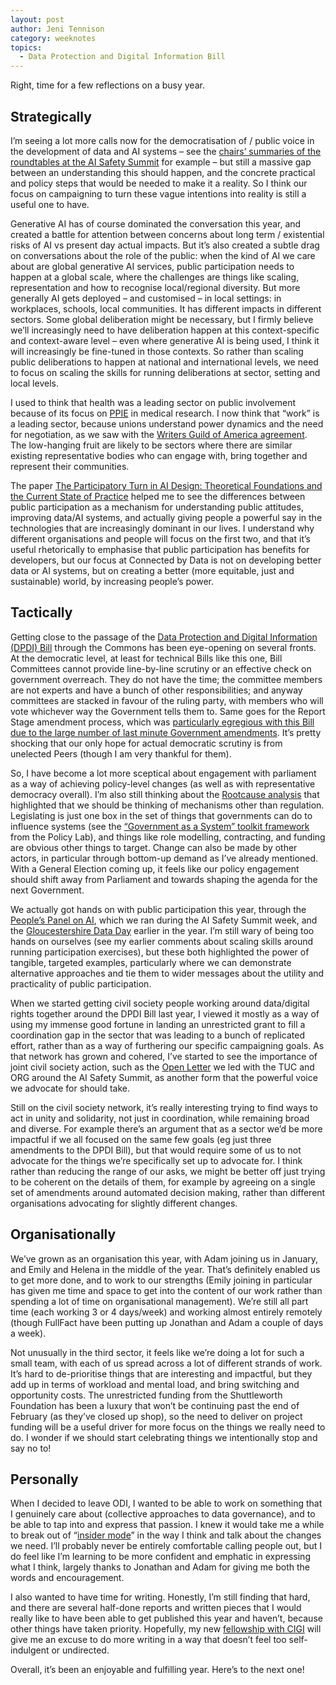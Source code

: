 ```yaml
---
layout: post
author: Jeni Tennison
category: weeknotes
topics:
  - Data Protection and Digital Information Bill
---
```

Right, time for a few reflections on a busy year.


## Strategically

I’m seeing a lot more calls now for the democratisation of / public voice in the development of data and AI systems – see the [chairs’ summaries of the roundtables at the AI Safety Summit](https://www.gov.uk/government/publications/ai-safety-summit-1-november-roundtable-chairs-summaries/ai-safety-summit-2023-roundtable-chairs-summaries-1-november--2) for example – but still a massive gap between an understanding this should happen, and the concrete practical and policy steps that would be needed to make it a reality. So I think our focus on campaigning to turn these vague intentions into reality is still a useful one to have.

Generative AI has of course dominated the conversation this year, and created a battle for attention between concerns about long term / existential risks of AI vs present day actual impacts. But it’s also created a subtle drag on conversations about the role of the public: when the kind of AI we care about are global generative AI services, public participation needs to happen at a global scale, where the challenges are things like scaling, representation and how to recognise local/regional diversity. But more generally AI gets deployed – and customised – in local settings: in workplaces, schools, local communities. It has different impacts in different sectors. Some global deliberation might be necessary, but I firmly believe we’ll increasingly need to have deliberation happen at this context-specific and context-aware level – even where generative AI is being used, I think it will increasingly be fine-tuned in those contexts. So rather than scaling public deliberations to happen at national and international levels, we need to focus on scaling the skills for running deliberations at sector, setting and local levels.

I used to think that health was a leading sector on public involvement because of its focus on [PPIE](https://www.nature.com/articles/s41591-023-02445-x) in medical research. I now think that “work” is a leading sector, because unions understand power dynamics and the need for negotiation, as we saw with the [Writers Guild of America agreement](https://www.hollywoodreporter.com/business/business-news/wga-deal-studios-plan-pursue-copyrights-ai-generated-scripts-1235602466/). The low-hanging fruit are likely to be sectors where there are similar existing representative bodies who can engage with, bring together and represent their communities.

The paper [The Participatory Turn in AI Design: Theoretical Foundations and the Current State of Practice](https://arxiv.org/abs/2310.00907) helped me to see the differences between public participation as a mechanism for understanding public attitudes, improving data/AI systems, and actually giving people a powerful say in the technologies that are increasingly dominant in our lives. I understand why different organisations and people will focus on the first two, and that it’s useful rhetorically to emphasise that public participation has benefits for developers, but our focus at Connected by Data is not on developing better data or AI systems, but on creating a better (more equitable, just and sustainable) world, by increasing people’s power.


## Tactically

Getting close to the passage of the [Data Protection and Digital Information (DPDI) Bill](https://connectedbydata.org/resources/dpdib-resources) through the Commons has been eye-opening on several fronts. At the democratic level, at least for technical Bills like this one, Bill Committees cannot provide line-by-line scrutiny or an effective check on government overreach. They do not have the time; the committee members are not experts and have a bunch of other responsibilities; and anyway committees are stacked in favour of the ruling party, with members who will vote whichever way the Government tells them to. Same goes for the Report Stage amendment process, which was [particularly egregious with this Bill due to the large number of last minute Government amendments](https://parliamentlive.tv/event/index/d085ef77-40fd-4d4d-824e-fcddf2b4335c?in=13:16:08). It’s pretty shocking that our only hope for actual democratic scrutiny is from unelected Peers (though I am very thankful for them).

So, I have become a lot more sceptical about engagement with parliament as a way of achieving policy-level changes (as well as with representative democracy overall). I’m also still thinking about the [Rootcause analysis](https://rootcause.global/framing-ai/) that highlighted that we should be thinking of mechanisms other than regulation. Legislating is just one box in the set of things that governments can do to influence systems (see the [“Government as a System” toolkit framework](https://openpolicy.blog.gov.uk/2020/03/06/introducing-a-government-as-a-system-toolkit/) from the Policy Lab), and things like role modelling, contracting, and funding are obvious other things to target. Change can also be made by other actors, in particular through bottom-up demand as I’ve already mentioned. With a General Election coming up, it feels like our policy engagement should shift away from Parliament and towards shaping the agenda for the next Government.

We actually got hands on with public participation this year, through the [People’s Panel on AI](https://connectedbydata.org/projects/2023-peoples-panel-on-ai), which we ran during the AI Safety Summit week, and the [Gloucestershire Data Day](https://dataday.org.uk/) earlier in the year. I’m still wary of being too hands on ourselves (see my earlier comments about scaling skills around running participation exercises), but these both highlighted the power of tangible, targeted examples, particularly where we can demonstrate alternative approaches and tie them to wider messages about the utility and practicality of public participation.

When we started getting civil society people working around data/digital rights together around the DPDI Bill last year, I viewed it mostly as a way of using my immense good fortune in landing an unrestricted grant to fill a coordination gap in the sector that was leading to a bunch of replicated effort, rather than as a way of furthering our specific campaigning goals. As that network has grown and cohered, I’ve started to see the importance of joint civil society action, such as the [Open Letter](https://ai-summit-open-letter.info/) we led with the TUC and ORG around the AI Safety Summit, as another form that the powerful voice we advocate for should take.

Still on the civil society network, it’s really interesting trying to find ways to act in unity and solidarity, not just in coordination, while remaining broad and diverse. For example there’s an argument that as a sector we’d be more impactful if we all focused on the same few goals (eg just three amendments to the DPDI Bill), but that would require some of us to not advocate for the things we’re specifically set up to advocate for. I think rather than reducing the range of our asks, we might be better off just trying to be coherent on the details of them, for example by agreeing on a single set of amendments around automated decision making, rather than different organisations advocating for slightly different changes.


## Organisationally

We’ve grown as an organisation this year, with Adam joining us in January, and Emily and Helena in the middle of the year. That’s definitely enabled us to get more done, and to work to our strengths (Emily joining in particular has given me time and space to get into the content of our work rather than spending a lot of time on organisational management). We’re still all part time (each working 3 or 4 days/week) and working almost entirely remotely (though FullFact have been putting up Jonathan and Adam a couple of days a week).

Not unusually in the third sector, it feels like we’re doing a lot for such a small team, with each of us spread across a lot of different strands of work. It’s hard to de-prioritise things that are interesting and impactful, but they add up in terms of workload and mental load, and bring switching and opportunity costs. The unrestricted funding from the Shuttleworth Foundation has been a luxury that won’t be continuing past the end of February (as they’ve closed up shop), so the need to deliver on project funding will be a useful driver for more focus on the things we really need to do. I wonder if we should start celebrating things we intentionally stop and say no to!


## Personally

When I decided to leave ODI, I wanted to be able to work on something that I genuinely care about (collective approaches to data governance), and to be able to tap into and express that passion. I knew it would take me a while to break out of “[insider mode](https://www.civilsociety.co.uk/voices/andrew-purkis-the-inside-track-or-the-outside-track-for-charities-seeking-change.html)” in the way I think and talk about the changes we need. I’ll probably never be entirely comfortable calling people out, but I do feel like I’m learning to be more confident and emphatic in expressing what I think, largely thanks to Jonathan and Adam for giving me both the words and encouragement.

I also wanted to have time for writing. Honestly, I’m still finding that hard, and there are several half-done reports and written pieces that I would really like to have been able to get published this year and haven’t, because other things have taken priority. Hopefully, my new [fellowship with CIGI](https://www.cigionline.org/) will give me an excuse to do more writing in a way that doesn’t feel too self-indulgent or undirected.

Overall, it’s been an enjoyable and fulfilling year. Here’s to the next one!
